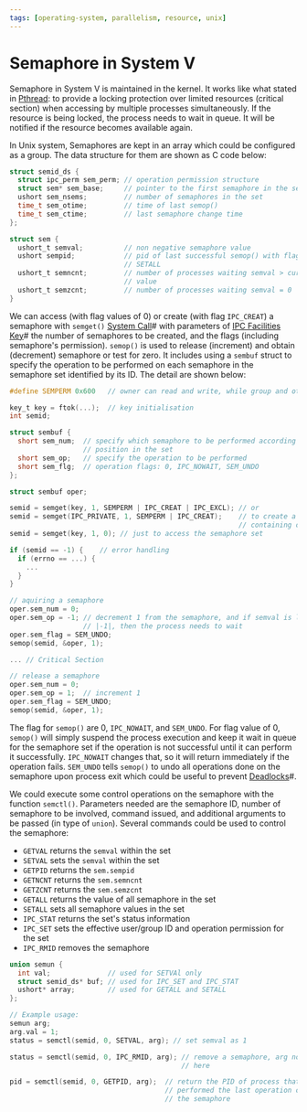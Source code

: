 ```yaml
---
tags: [operating-system, parallelism, resource, unix]
---
```


# Semaphore in System V

Semaphore in System V is maintained in the kernel. It works like what stated in
[Pthread](202201291602.md): to provide a locking protection over limited
resources (critical section) when accessing by multiple processes
simultaneously. If the resource is being locked, the process needs to wait in
queue. It will be notified if the resource becomes available again.

In Unix system, Semaphores are kept in an array which could be configured as a
group. The data structure for them are shown as C code below:

```c
struct semid_ds {
  struct ipc_perm sem_perm; // operation permission structure
  struct sem* sem_base;     // pointer to the first semaphore in the set
  ushort sem_nsems;         // number of semaphores in the set
  time_t sem_otime;         // time of last semop()
  time_t sem_ctime;         // last semaphore change time
};

struct sem {
  ushort_t semval;          // non negative semaphore value
  ushort sempid;            // pid of last successful semop() with flags SETVAL,
                            // SETALL
  ushort_t semncnt;         // number of processes waiting semval > current
                            // value
  ushort_t semzcnt;         // number of processes waiting semval = 0
}
```

We can access (with flag values of 0) or create (with flag `IPC_CREAT`) a
semaphore with `semget()` [System Call](202210062303.md)# with parameters of
[IPC Facilities Key](202212071232.md)# the number of semaphores to be created,
and the flags (including semaphore's permission). `semop()` is used to release
(increment) and obtain (decrement) semaphore or test for zero. It includes using
a `sembuf` struct to specify the operation to be performed on each semaphore in
the semaphore set identified by its ID. The detail are shown below:

```c
#define SEMPERM 0x600   // owner can read and write, while group and others can't

key_t key = ftok(...);  // key initialisation
int semid;

struct sembuf {
  short sem_num;  // specify which semaphore to be performed according to its
                  // position in the set
  short sem_op;   // specify the operation to be performed
  short sem_flg;  // operation flags: 0, IPC_NOWAIT, SEM_UNDO
};

struct sembuf oper;

semid = semget(key, 1, SEMPERM | IPC_CREAT | IPC_EXCL); // or
semid = semget(IPC_PRIVATE, 1, SEMPERM | IPC_CREAT);    // to create a unique semaphore set
                                                        // containing one semaphore with SEMPERM permissions
semid = semget(key, 1, 0); // just to access the semaphore set

if (semid == -1) {    // error handling
  if (errno == ...) {
    ...
  }
}

// aquiring a semaphore
oper.sem_num = 0;
oper.sem_op = -1; // decrement 1 from the semaphore, and if semval is less than
                  // |-1|, then the process needs to wait
oper.sem_flag = SEM_UNDO;
semop(semid, &oper, 1);

... // Critical Section

// release a semaphore
oper.sem_num = 0;
oper.sem_op = 1;  // increment 1
oper.sem_flag = SEM_UNDO;
semop(semid, &oper, 1);
```

The flag for `semop()` are 0, `IPC_NOWAIT`, and `SEM_UNDO`. For flag value of 0,
`semop()` will simply suspend the process execution and keep it wait in queue
for the semaphore set if the operation is not successful until it can perform it
successfully. `IPC_NOWAIT` changes that, so it will return immediately if the
operation fails. `SEM_UNDO` tells `semop()` to undo all operations done on the
semaphore upon process exit which could be useful to prevent
[Deadlocks](202202191853.md)#.

We could execute some control operations on the semaphore with the function
`semctl()`. Parameters needed are the semaphore ID, number of semaphore to be
involved, command issued, and additional arguments to be passed (in type of
`union`). Several commands could be used to control the semaphore:
- `GETVAL` returns the `semval` within the set
- `SETVAL` sets the `semval` within the set
- `GETPID` returns the `sem.sempid`
- `GETNCNT` returns the `sem.semncnt`
- `GETZCNT` returns the `sem.semzcnt`
- `GETALL` returns the value of all semaphore in the set
- `SETALL` sets all semaphore values in the set
- `IPC_STAT` returns the set's status information
- `IPC_SET` sets the effective user/group ID and operation permission for the
  set
- `IPC_RMID` removes the semaphore

```c
union semun {
  int val;              // used for SETVAl only
  struct semid_ds* buf; // used for IPC_SET and IPC_STAT
  ushort* array;        // used for GETALL and SETALL
};

// Example usage:
semun arg;
arg.val = 1;
status = semctl(semid, 0, SETVAL, arg); // set semval as 1

status = semctl(semid, 0, IPC_RMID, arg); // remove a semaphore, arg not used
                                          // here

pid = semctl(semid, 0, GETPID, arg);  // return the PID of process that
                                      // performed the last operation on
                                      // the semaphore
```

